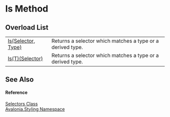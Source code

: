 # Is Method


## Overload List
<table>
<tr>
<td><a href="M_Avalonia_Styling_Selectors_Is">Is(Selector, Type)</a></td>
<td>Returns a selector which matches a type or a derived type.</td>
</tr>
<tr>
<td><a href="M_Avalonia_Styling_Selectors_Is__1">Is(T)(Selector)</a></td>
<td>Returns a selector which matches a type or a derived type.</td>
</tr>
</table>

## See Also


#### Reference
<a href="T_Avalonia_Styling_Selectors">Selectors Class</a>  
<a href="N_Avalonia_Styling">Avalonia.Styling Namespace</a>  

